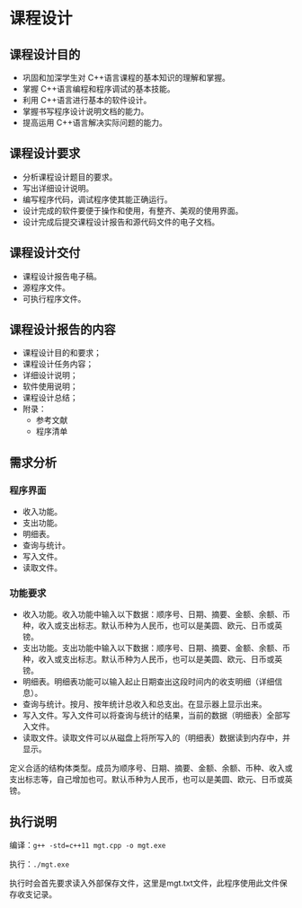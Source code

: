 # 课程设计

## 课程设计目的

* 巩固和加深学生对 C++语言课程的基本知识的理解和掌握。
* 掌握 C++语言编程和程序调试的基本技能。
* 利用 C++语言进行基本的软件设计。
* 掌握书写程序设计说明文档的能力。
* 提高运用 C++语言解决实际问题的能力。

## 课程设计要求

* 分析课程设计题目的要求。
* 写出详细设计说明。
* 编写程序代码，调试程序使其能正确运行。
* 设计完成的软件要便于操作和使用，有整齐、美观的使用界面。
* 设计完成后提交课程设计报告和源代码文件的电子文档。

## 课程设计交付

* 课程设计报告电子稿。
* 源程序文件。
* 可执行程序文件。

## 课程设计报告的内容

* 课程设计目的和要求；
* 课程设计任务内容；
* 详细设计说明；
* 软件使用说明；
* 课程设计总结；
* 附录：
  * 参考文献
  * 程序清单

## 需求分析

### 程序界面

* 收入功能。
* 支出功能。
* 明细表。
* 查询与统计。
* 写入文件。
* 读取文件。

### 功能要求

* 收入功能。收入功能中输入以下数据：顺序号、日期、摘要、金额、余额、币种，收入或支出标志。默认币种为人民币，也可以是美圆、欧元、日币或英镑。
* 支出功能。支出功能中输入以下数据：顺序号、日期、摘要、金额、余额、币种，收入或支出标志。默认币种为人民币，也可以是美圆、欧元、日币或英镑。
* 明细表。明细表功能可以输入起止日期查出这段时间内的收支明细（详细信息）。
* 查询与统计。按月、按年统计总收入和总支出。在显示器上显示出来。
* 写入文件。写入文件可以将查询与统计的结果，当前的数据（明细表）全部写入文件。
* 读取文件。读取文件可以从磁盘上将所写入的（明细表）数据读到内存中，并显示。

定义合适的结构体类型。成员为顺序号、日期、摘要、金额、余额、币种、收入或支出标志等，自己增加也可。默认币种为人民币，也可以是美圆、欧元、日币或英镑。

## 执行说明

编译：`g++ -std=c++11 mgt.cpp -o mgt.exe`

执行：`./mgt.exe`

执行时会首先要求读入外部保存文件，这里是mgt.txt文件，此程序使用此文件保存收支记录。
